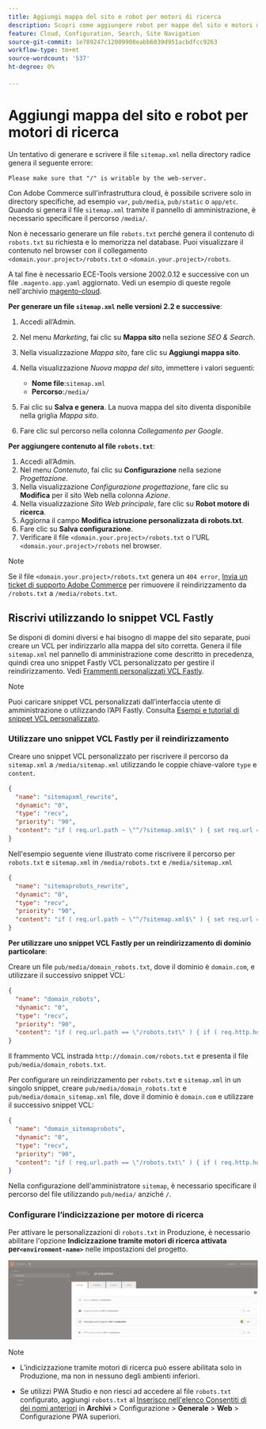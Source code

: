 ```yaml
---
title: Aggiungi mappa del sito e robot per motori di ricerca
description: Scopri come aggiungere robot per mappe del sito e motori di ricerca ad Adobe Commerce su infrastrutture cloud.
feature: Cloud, Configuration, Search, Site Navigation
source-git-commit: 1e789247c12009908eabb6039d951acbdfcc9263
workflow-type: tm+mt
source-wordcount: '537'
ht-degree: 0%

---
```


# Aggiungi mappa del sito e robot per motori di ricerca

Un tentativo di generare e scrivere il file `sitemap.xml` nella directory radice genera il seguente errore:

```
Please make sure that "/" is writable by the web-server.
```

Con Adobe Commerce sull&#39;infrastruttura cloud, è possibile scrivere solo in directory specifiche, ad esempio `var`, `pub/media`, `pub/static` o `app/etc`. Quando si genera il file `sitemap.xml` tramite il pannello di amministrazione, è necessario specificare il percorso `/media/`.

Non è necessario generare un file `robots.txt` perché genera il contenuto di `robots.txt` su richiesta e lo memorizza nel database. Puoi visualizzare il contenuto nel browser con il collegamento `<domain.your.project>/robots.txt` o `<domain.your.project>/robots`.

A tal fine è necessario ECE-Tools versione 2002.0.12 e successive con un file `.magento.app.yaml` aggiornato. Vedi un esempio di queste regole nell&#39;archivio [magento-cloud](https://github.com/magento/magento-cloud/blob/master/.magento.app.yaml#L43-L49).

**Per generare un file `sitemap.xml` nelle versioni 2.2 e successive**:

1. Accedi all’Admin.
1. Nel menu _Marketing_, fai clic su **Mappa sito** nella sezione _SEO &amp; Search_.
1. Nella visualizzazione _Mappa sito_, fare clic su **Aggiungi mappa sito**.
1. Nella visualizzazione _Nuova mappa del sito_, immettere i valori seguenti:

   - **Nome file**:`sitemap.xml`
   - **Percorso**:`/media/`

1. Fai clic su **Salva e genera**. La nuova mappa del sito diventa disponibile nella griglia _Mappa sito_.
1. Fare clic sul percorso nella colonna _Collegamento per Google_.

**Per aggiungere contenuto al file `robots.txt`**:

1. Accedi all’Admin.
1. Nel menu _Contenuto_, fai clic su **Configurazione** nella sezione _Progettazione_.
1. Nella visualizzazione _Configurazione progettazione_, fare clic su **Modifica** per il sito Web nella colonna _Azione_.
1. Nella visualizzazione _Sito Web principale_, fare clic su **Robot motore di ricerca**.
1. Aggiorna il campo **Modifica istruzione personalizzata di robots.txt**.
1. Fare clic su **Salva configurazione**.
1. Verificare il file `<domain.your.project>/robots.txt` o l&#39;URL `<domain.your.project>/robots` nel browser.

>[!NOTE]
>
>Se il file `<domain.your.project>/robots.txt` genera un `404 error`, [Invia un ticket di supporto Adobe Commerce](https://experienceleague.adobe.com/docs/commerce-knowledge-base/kb/help-center-guide/magento-help-center-user-guide.html#submit-ticket) per rimuovere il reindirizzamento da `/robots.txt` a `/media/robots.txt`.

## Riscrivi utilizzando lo snippet VCL Fastly

Se disponi di domini diversi e hai bisogno di mappe del sito separate, puoi creare un VCL per indirizzarlo alla mappa del sito corretta. Genera il file `sitemap.xml` nel pannello di amministrazione come descritto in precedenza, quindi crea uno snippet Fastly VCL personalizzato per gestire il reindirizzamento. Vedi [Frammenti personalizzati VCL Fastly](../cdn/fastly-vcl-custom-snippets.md).

>[!NOTE]
>
> Puoi caricare snippet VCL personalizzati dall’interfaccia utente di amministrazione o utilizzando l’API Fastly. Consulta [Esempi e tutorial di snippet VCL personalizzato](../cdn/fastly-vcl-custom-snippets.md#example-vcl-snippet-code).

### Utilizzare uno snippet VCL Fastly per il reindirizzamento

Creare uno snippet VCL personalizzato per riscrivere il percorso da `sitemap.xml` a `/media/sitemap.xml` utilizzando le coppie chiave-valore `type` e `content`.

```json
{
  "name": "sitemapxml_rewrite",
  "dynamic": "0",
  "type": "recv",
  "priority": "90",
  "content": "if ( req.url.path ~ \"^/?sitemap.xml$\" ) { set req.url = \"/media/sitemap.xml\"; }"
}
```

Nell&#39;esempio seguente viene illustrato come riscrivere il percorso per `robots.txt` e `sitemap.xml` in `/media/robots.txt` e `/media/sitemap.xml`

```json
{
  "name": "sitemaprobots_rewrite",
  "dynamic": "0",
  "type": "recv",
  "priority": "90",
  "content": "if ( req.url.path ~ \"^/?sitemap.xml$\" ) { set req.url = \"/media/sitemap.xml\"; } else if (req.url.path ~ \"^/?robots.txt$\") { set req.url = \"/media/robots.txt\";}"
}
```

**Per utilizzare uno snippet VCL Fastly per un reindirizzamento di dominio particolare**:

Creare un file `pub/media/domain_robots.txt`, dove il dominio è `domain.com`, e utilizzare il successivo snippet VCL:

```json
{
  "name": "domain_robots",
  "dynamic": "0",
  "type": "recv",
  "priority": "90",
  "content": "if ( req.url.path == \"/robots.txt\" ) { if ( req.http.host ~ \"(domain).com$\" ) { set req.url = \"/media/\" re.group.1 \"_robots.txt\"; }}"
}
```

Il frammento VCL instrada `http://domain.com/robots.txt` e presenta il file `pub/media/domain_robots.txt`.

Per configurare un reindirizzamento per `robots.txt` e `sitemap.xml` in un singolo snippet, creare `pub/media/domain_robots.txt` e `pub/media/domain_sitemap.xml` file, dove il dominio è `domain.com` e utilizzare il successivo snippet VCL:

```json
{
  "name": "domain_sitemaprobots",
  "dynamic": "0",
  "type": "recv",
  "priority": "90",
  "content": "if ( req.url.path == \"/robots.txt\" ) { if ( req.http.host ~ \"(domain).com$\" ) { set req.url = \"/media/\" re.group.1 \"_robots.txt\"; }} else if ( req.url.path == \"/sitemap.xml\" ) { if ( req.http.host ~ \"(domain).com$\" ) {  set req.url = \"/media/\" re.group.1 \"_sitemap.xml\"; }}"
}
```

Nella configurazione dell&#39;amministratore `sitemap`, è necessario specificare il percorso del file utilizzando `pub/media/` anziché `/`.

### Configurare l’indicizzazione per motore di ricerca

Per attivare le personalizzazioni di `robots.txt` in Produzione, è necessario abilitare l&#39;opzione **Indicizzazione tramite motori di ricerca attivata per`<environment-name>`** nelle impostazioni del progetto.

![Utilizza [!DNL Cloud Console] per gestire gli ambienti](../../assets/robots-indexing-by-search-engine.png)

>[!NOTE]
>
>- L’indicizzazione tramite motori di ricerca può essere abilitata solo in Produzione, ma non in nessuno degli ambienti inferiori.
>
>- Se utilizzi PWA Studio e non riesci ad accedere al file `robots.txt` configurato, aggiungi `robots.txt` al [Inserisco nell&#39;elenco Consentiti di dei nomi anteriori](https://github.com/magento/magento2-upward-connector#front-name-allowlist) in **Archivi** > Configurazione > **Generale** > **Web** > Configurazione PWA superiori.
